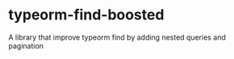 # typeorm-find-boosted
A library that improve typeorm find by adding nested queries and pagination 
